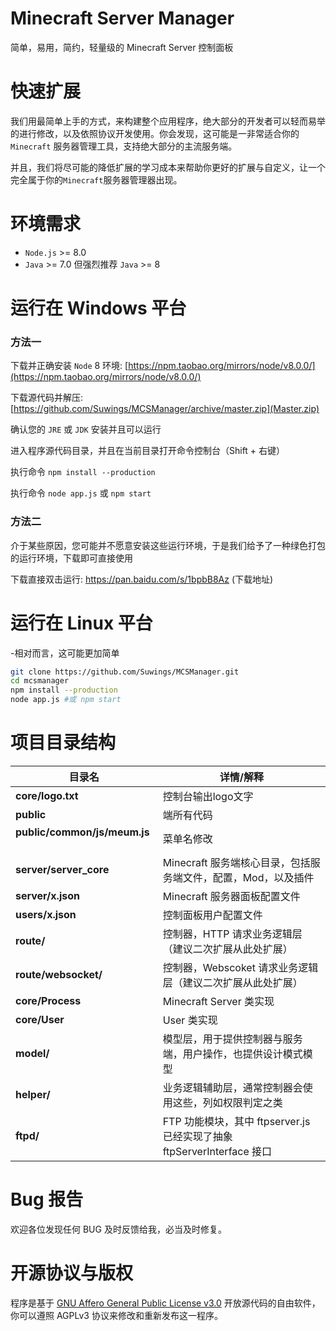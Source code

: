 # Minecraft Server Manager 
简单，易用，简约，轻量级的 Minecraft Server 控制面板

# 快速扩展
我们用最简单上手的方式，来构建整个应用程序，绝大部分的开发者可以轻而易举的进行修改，以及依照协议开发使用。你会发现，这可能是一非常适合你的 `Minecraft` 服务器管理工具，支持绝大部分的主流服务端。

并且，我们将尽可能的降低扩展的学习成本来帮助你更好的扩展与自定义，让一个完全属于你的`Minecraft`服务器管理器出现。


# 环境需求
- `Node.js` >= 8.0
- `Java`    >= 7.0 但强烈推荐 `Java` >= 8


# 运行在 Windows 平台

### 方法一

下载并正确安装 `Node` 8 环境: [https://npm.taobao.org/mirrors/node/v8.0.0/](https://npm.taobao.org/mirrors/node/v8.0.0/)

下载源代码并解压: [https://github.com/Suwings/MCSManager/archive/master.zip](Master.zip)

确认您的 `JRE` 或 `JDK` 安装并且可以运行

进入程序源代码目录，并且在当前目录打开命令控制台（Shift + 右键）

执行命令 `npm install --production`

执行命令 `node app.js` 或 `npm start`


### 方法二

介于某些原因，您可能并不愿意安装这些运行环境，于是我们给予了一种绿色打包的运行环境，下载即可直接使用

下载直接双击运行: https://pan.baidu.com/s/1bpbB8Az (下载地址)


# 运行在 Linux 平台

-相对而言，这可能更加简单

```bash
git clone https://github.com/Suwings/MCSManager.git
cd mcsmanager
npm install --production
node app.js #或 npm start
```

# 项目目录结构

| 目录名 | 详情/解释 |
| ------------------------ | --------------------------------------------------------------------------------------------- |
| **core/logo.txt**               |控制台输出logo文字|
| **public**                      |端所有代码|
| **public/common/js/meum.js**    |菜单名修改|
| **server/server_core**          |Minecraft 服务端核心目录，包括服务端文件，配置，Mod，以及插件|
| **server/x.json**               |Minecraft 服务器面板配置文件|
| **users/x.json**                |控制面板用户配置文件|
| **route/**                      |控制器，HTTP 请求业务逻辑层（建议二次扩展从此处扩展）|
| **route/websocket/**            |控制器，Webscoket 请求业务逻辑层（建议二次扩展从此处扩展）|
| **core/Process**                |Minecraft Server 类实现|
| **core/User**                   |User 类实现|
| **model/**                      |模型层，用于提供控制器与服务端，用户操作，也提供设计模式模型|
| **helper/**                     |业务逻辑辅助层，通常控制器会使用这些，列如权限判定之类|
| **ftpd/**                       |FTP 功能模块，其中 ftpserver.js 已经实现了抽象 ftpServerInterface 接口|

# Bug 报告
欢迎各位发现任何 BUG 及时反馈给我，必当及时修复。


# 开源协议与版权
程序是基于 [GNU Affero General Public License v3.0](./LICENSE "GNU Affero General Public License v3.0")  开放源代码的自由软件，你可以遵照 AGPLv3 协议来修改和重新发布这一程序。

